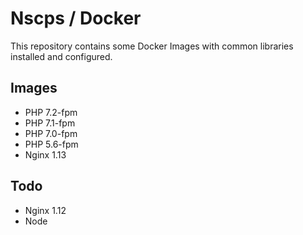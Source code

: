 # Nscps / Docker

This repository contains some Docker Images with common libraries installed and configured.

## Images

- PHP 7.2-fpm
- PHP 7.1-fpm
- PHP 7.0-fpm
- PHP 5.6-fpm
- Nginx 1.13

## Todo

- Nginx 1.12
- Node